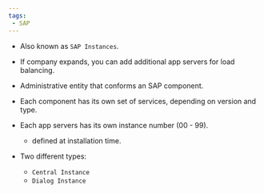```yaml
---
tags:
 - SAP
---
```

- Also known as `SAP Instances`.
- If company expands, you can add additional app servers for load balancing.
- Administrative entity that conforms an SAP component.
- Each component has its own set of services, depending on version and type.
- Each app servers has its own instance number (00 - 99).
	- defined at installation time.

- Two different types:
	- `Central Instance`
	- `Dialog Instance`

